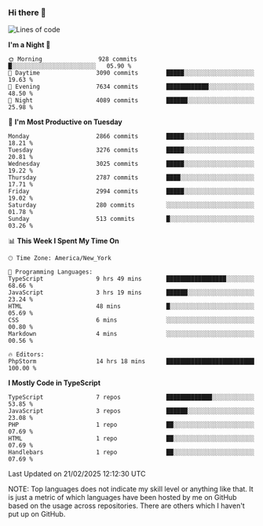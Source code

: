 ### Hi there 👋

<!--
**LynxJinxxy/LynxJinxxy** is a ✨ _special_ ✨ repository because its `README.md` (this file) appears on your GitHub profile.

Here are some ideas to get you started:

- 🔭 I’m currently working on ...
- 🌱 I’m currently learning ...
- 👯 I’m looking to collaborate on ...
- 🤔 I’m looking for help with ...
- 💬 Ask me about ...
- 📫 How to reach me: ...
- 😄 Pronouns: ...
- ⚡ Fun fact: ...
-->

<!--START_SECTION:waka-->
![Lines of code](https://img.shields.io/badge/From%20Hello%20World%20I%27ve%20Written-24.7%20million%20lines%20of%20code-blue)

**I'm a Night 🦉** 

```text
🌞 Morning                928 commits         █░░░░░░░░░░░░░░░░░░░░░░░░   05.90 % 
🌆 Daytime                3090 commits        █████░░░░░░░░░░░░░░░░░░░░   19.63 % 
🌃 Evening                7634 commits        ████████████░░░░░░░░░░░░░   48.50 % 
🌙 Night                  4089 commits        ██████░░░░░░░░░░░░░░░░░░░   25.98 % 
```
📅 **I'm Most Productive on Tuesday** 

```text
Monday                   2866 commits        █████░░░░░░░░░░░░░░░░░░░░   18.21 % 
Tuesday                  3276 commits        █████░░░░░░░░░░░░░░░░░░░░   20.81 % 
Wednesday                3025 commits        █████░░░░░░░░░░░░░░░░░░░░   19.22 % 
Thursday                 2787 commits        ████░░░░░░░░░░░░░░░░░░░░░   17.71 % 
Friday                   2994 commits        █████░░░░░░░░░░░░░░░░░░░░   19.02 % 
Saturday                 280 commits         ░░░░░░░░░░░░░░░░░░░░░░░░░   01.78 % 
Sunday                   513 commits         █░░░░░░░░░░░░░░░░░░░░░░░░   03.26 % 
```


📊 **This Week I Spent My Time On** 

```text
🕑︎ Time Zone: America/New_York

💬 Programming Languages: 
TypeScript               9 hrs 49 mins       █████████████████░░░░░░░░   68.66 % 
JavaScript               3 hrs 19 mins       ██████░░░░░░░░░░░░░░░░░░░   23.24 % 
HTML                     48 mins             █░░░░░░░░░░░░░░░░░░░░░░░░   05.69 % 
CSS                      6 mins              ░░░░░░░░░░░░░░░░░░░░░░░░░   00.80 % 
Markdown                 4 mins              ░░░░░░░░░░░░░░░░░░░░░░░░░   00.56 % 

🔥 Editors: 
PhpStorm                 14 hrs 18 mins      █████████████████████████   100.00 % 
```

**I Mostly Code in TypeScript** 

```text
TypeScript               7 repos             █████████████░░░░░░░░░░░░   53.85 % 
JavaScript               3 repos             ██████░░░░░░░░░░░░░░░░░░░   23.08 % 
PHP                      1 repo              ██░░░░░░░░░░░░░░░░░░░░░░░   07.69 % 
HTML                     1 repo              ██░░░░░░░░░░░░░░░░░░░░░░░   07.69 % 
Handlebars               1 repo              ██░░░░░░░░░░░░░░░░░░░░░░░   07.69 % 
```




 Last Updated on 21/02/2025 12:12:30 UTC
<!--END_SECTION:waka-->
NOTE: Top languages does not indicate my skill level or anything like that. It is just a metric of which languages have been hosted by me on GitHub based on the usage across repositories. There are others which I haven't put up on GitHub.
